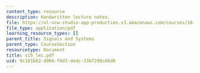 ```yaml
---
content_type: resource
description: Handwritten lecture notes.
file: https://ol-ocw-studio-app-production.s3.amazonaws.com/courses/16-01-unified-engineering-i-ii-iii-iv-fall-2005-spring-2006/9c181b82d966f0d3dedc33b7299c66d0_s15_lec.pdf
file_type: application/pdf
learning_resource_types: []
parent_title: Signals and Systems
parent_type: CourseSection
resourcetype: Document
title: s15_lec.pdf
uid: 9c181b82-d966-f0d3-dedc-33b7299c66d0
---
```

